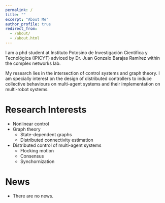 ```yaml
---
permalink: /
title: ""
excerpt: "About Me"
author_profile: true
redirect_from: 
  - /about/
  - /about.html
---
```


I am a phd student at Instituto Potosino de Investigación Científica y Tecnológica (IPICYT) adviced by Dr. Juan Gonzalo Barajas Ramírez within the complex networks lab.

My research lies in the intersection of control systems and graph theory. I am specially interest on the design of distributed controllers to induce collective behaviours on multi-agent systems and their implementation on multi-robot systems.

Research Interests
======
* Nonlinear control
* Graph theory
  * State-dependent graphs
  * Distributed connectivity estimation
* Distributed control of multi-agent systems
  * Flocking motion
  * Consensus
  * Synchornization

News
======
* There are no news.
